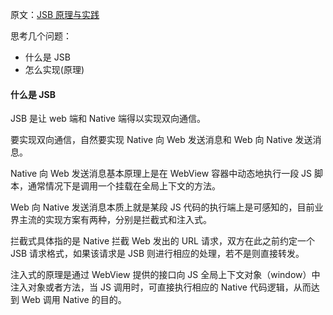 
原文：[JSB 原理与实践](https://mp.weixin.qq.com/s/G5CRcR4HS3FZ6qzo5k08tA)

思考几个问题：

* 什么是 JSB
* 怎么实现(原理)



#### 什么是 JSB

JSB 是让 web 端和 Native 端得以实现双向通信。

要实现双向通信，自然要实现 Native 向 Web 发送消息和 Web 向 Native 发送消息。

Native 向 Web 发送消息基本原理上是在 WebView 容器中动态地执行一段 JS 脚本，通常情况下是调用一个挂载在全局上下文的方法。

Web 向 Native 发送消息本质上就是某段 JS 代码的执行端上是可感知的，目前业界主流的实现方案有两种，分别是拦截式和注入式。

拦截式具体指的是 Native 拦截 Web 发出的 URL 请求，双方在此之前约定一个 JSB 请求格式，如果该请求是 JSB 则进行相应的处理，若不是则直接转发。

注入式的原理是通过 WebView 提供的接口向 JS 全局上下文对象（window）中注入对象或者方法，当 JS 调用时，可直接执行相应的 Native 代码逻辑，从而达到 Web 调用 Native 的目的。